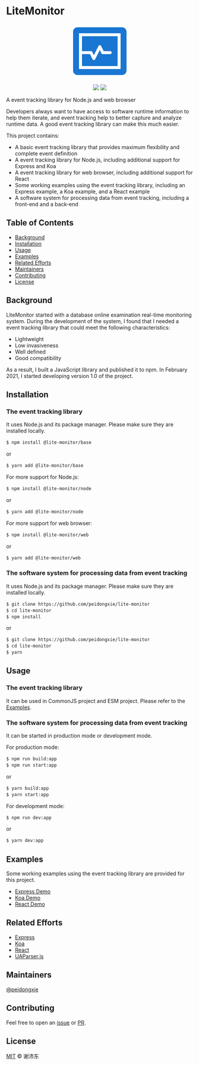 # LiteMonitor

<p align="center">
  <img src="https://raw.githubusercontent.com/peidongxie/lite-monitor/main/packages/frontend/public/logo.png">
</p>
<p align="center">
  <img src="https://img.shields.io/github/license/peidongxie/lite-monitor" />
  <img src="https://img.shields.io/github/package-json/v/peidongxie/lite-monitor" />
</p>

A event tracking library for Node.js and web browser

Developers always want to have access to software runtime information to help them iterate, and event tracking help to better capture and analyze runtime data. A good event tracking library can make this much easier.

This project contains:

- A basic event tracking library that provides maximum flexibility and complete event definition
- A event tracking library for Node.js, including additional support for Express and Koa
- A event tracking library for web browser, including additional support for React
- Some working examples using the event tracking library, including an Express example, a Koa example, and a React example
- A software system for processing data from event tracking, including a front-end and a back-end

## Table of Contents

- [Background](#background)
- [Installation](#installation)
- [Usage](#usage)
- [Examples](#examples)
- [Related Efforts](#related-efforts)
- [Maintainers](#maintainers)
- [Contributing](#contributing)
- [License](#license)

## Background

LiteMonitor started with a database online examination real-time monitoring system. During the development of the system, I found that I needed a event tracking library that could meet the following characteristics:

- Lightweight
- Low invasiveness
- Well defined
- Good compatibility

As a result, I built a JavaScript library and published it to npm. In February 2021, I started developing version 1.0 of the project.

## Installation

### The event tracking library

It uses Node.js and its package manager. Please make sure they are installed locally.

```sh
$ npm install @lite-monitor/base
```

or

```sh
$ yarn add @lite-monitor/base
```

For more support for Node.js:

```sh
$ npm install @lite-monitor/node
```

or

```sh
$ yarn add @lite-monitor/node
```

For more support for web browser:

```sh
$ npm install @lite-monitor/web
```

or

```sh
$ yarn add @lite-monitor/web
```

### The software system for processing data from event tracking

It uses Node.js and its package manager. Please make sure they are installed locally.

```sh
$ git clone https://github.com/peidongxie/lite-monitor
$ cd lite-monitor
$ npm install
```

or

```sh
$ git clone https://github.com/peidongxie/lite-monitor
$ cd lite-monitor
$ yarn
```

## Usage

### The event tracking library

It can be used in CommonJS project and ESM project. Please refer to the [Examples](#examples).

### The software system for processing data from event tracking

It can be started in production mode or development mode.

For production mode:

```sh
$ npm run build:app
$ npm run start:app
```

or

```sh
$ yarn build:app
$ yarn start:app
```

For development mode:

```sh
$ npm run dev:app
```

or

```sh
$ yarn dev:app
```

## Examples

Some working examples using the event tracking library are provided for this project.

- [Express Demo](./packages/node-express-demo)
- [Koa Demo](./packages/node-koa-demo)
- [React Demo](./packages/web-react-demo)

## Related Efforts

- [Express](https://github.com/expressjs/express)
- [Koa](https://github.com/koajs/koa)
- [React](https://github.com/facebook/react)
- [UAParser.js](https://github.com/faisalman/ua-parser-js)

## Maintainers

[@peidongxie](https://github.com/peidongxie)

## Contributing

Feel free to open an [issue](https://github.com/peidongxie/lite-monitor/issues/new) or [PR](https://github.com/peidongxie/lite-monitor/compare).

## License

[MIT](LICENSE) © 谢沛东

